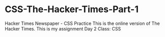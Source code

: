 # CSS-The-Hacker-Times-Part-1
Hacker Times Newspaper - CSS Practice
This is the online version of The Hacker Times. This is my assignment Day 2 Class: CSS
